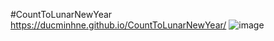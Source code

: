 #CountToLunarNewYear
https://ducminhne.github.io/CountToLunarNewYear/
![image](https://github.com/user-attachments/assets/e90e3bfe-a61b-4da5-a632-364df757d1a4)
